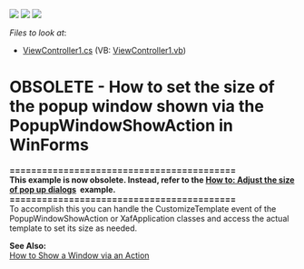 <!-- default badges list -->
![](https://img.shields.io/endpoint?url=https://codecentral.devexpress.com/api/v1/VersionRange/134076085/21.1.5%2B)
[![](https://img.shields.io/badge/Open_in_DevExpress_Support_Center-FF7200?style=flat-square&logo=DevExpress&logoColor=white)](https://supportcenter.devexpress.com/ticket/details/E523)
[![](https://img.shields.io/badge/📖_How_to_use_DevExpress_Examples-e9f6fc?style=flat-square)](https://docs.devexpress.com/GeneralInformation/403183)
<!-- default badges end -->
<!-- default file list -->
*Files to look at*:

* [ViewController1.cs](./CS/WinSolution.Module.Win/ViewController1.cs) (VB: [ViewController1.vb](./VB/WinSolution.Module.Win/ViewController1.vb))
<!-- default file list end -->
# OBSOLETE - How to set the size of the popup window shown via the PopupWindowShowAction in WinForms


<p><strong>==========================================</strong><br /><strong>This example is now obsolete. Instead, refer to the <a href="https://www.devexpress.com/Support/Center/p/E4208">How to: Adjust the size of pop up dialogs</a>  example.</strong><br /><strong>==========================================</strong><br />To accomplish this you can handle the CustomizeTemplate event of the PopupWindowShowAction or XafApplication classes and access the actual template to set its size as needed.</p>
<p><strong>See Also:</strong><br /> <a href="https://www.devexpress.com/Support/Center/p/E244">How to Show a Window via an Action</a></p>

<br/>


